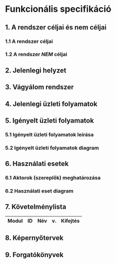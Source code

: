 # Funkcionális specifikáció

## 1. A rendszer céljai és nem céljai

### 1.1 A rendszer céljai

### 1.2 A rendszer ***NEM*** céljai

## 2. Jelenlegi helyzet

## 3. Vágyálom rendszer

## 4. Jelenlegi üzleti folyamatok

## 5. Igényelt üzleti folyamatok

### 5.1 Igényelt üzleti folyamatok leírása

### 5.2 Igényelt üzleti folyamatok diagram

## 6. Használati esetek

### 6.1 Aktorok (szereplők) meghatározása

### 6.2 Használati eset diagram

## 7. Követelménylista

|Modul        | ID |Név                    | v.|Kifejtés                              |
|-------------|----|-----------------------|---|--------------------------------------|

## 8. Képernyőtervek

## 9. Forgatókönyvek